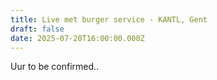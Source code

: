 ```yaml
---
title: Live met burger service - KANTL, Gent
draft: false
date: 2025-07-20T16:00:00.000Z
---
```

Uur to be confirmed..
